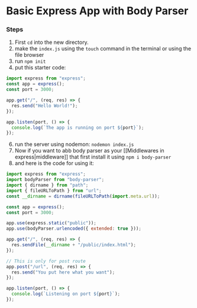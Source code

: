 # Basic Express App with Body Parser

### Steps

1. First `cd` into the new directory.
2. make the `index.js` using the `touch` command in the terminal or using the file browser
3. run `npm init`
4. put this starter code:

```js
import express from "express";
const app = express();
const port = 3000;

app.get("/", (req, res) => {
  res.send("Hello World!");
});

app.listen(port, () => {
  console.log(`The app is running on port ${port}`);
});
```

6. run the server using nodemon: `nodemon index.js`
7. Now if you want to abb body parser as your [[Middlewares in express|middleware]] that first install it using `npm i body-parser`
8. and here is the code for using it:

```js
import express from "express";
import bodyParser from "body-parser";
import { dirname } from "path";
import { fileURLToPath } from "url";
const __dirname = dirname(fileURLToPath(import.meta.url));

const app = express();
const port = 3000;

app.use(express.static("public"));
app.use(bodyParser.urlencoded({ extended: true }));

app.get("/", (req, res) => {
  res.sendFile(__dirname + "/public/index.html");
});

// This is only for post route
app.post("/url", (req, res) => {
  res.send("You put here what you want");
});

app.listen(port, () => {
  console.log(`Listening on port ${port}`);
});
```
